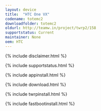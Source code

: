 ```yaml
---
layout: device
title:  "HTC One VX"
codename: totemc2
downloadfolder: totemc2
oldurl: http://teamw.in/project/twrp2/158
supportstatus: Current
maintainer: None
oem: HTC
---
```


{% include disclaimer.html %}

{% include supportstatus.html %}

{% include appinstall.html %}

{% include download.html %}

{% include twrpinstall.html %}

{% include fastbootinstall.html %}
